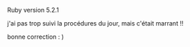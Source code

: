 
Ruby version 5.2.1

j'ai pas trop suivi la procédures du jour, mais c'était marrant !!

bonne correction : )



